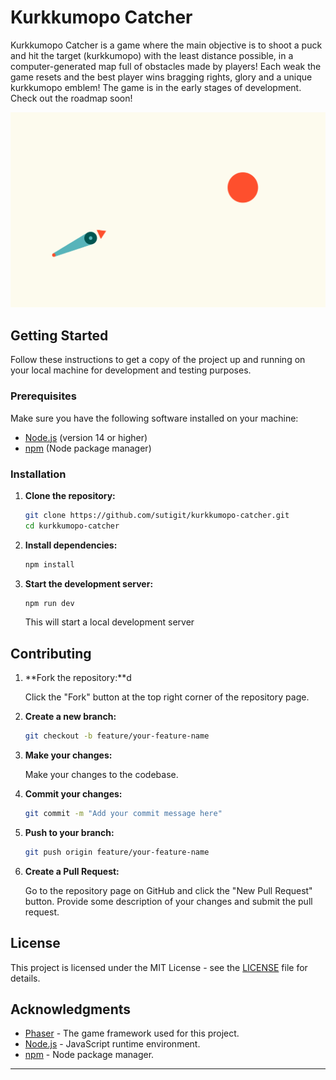 # Kurkkumopo Catcher

Kurkkumopo Catcher is a game where the main objective is to shoot a puck and hit the target (kurkkumopo) with the least distance possible, in a computer-generated map full of obstacles made by players! Each weak the game resets and the best player wins bragging rights, glory and a unique kurkkumopo emblem! The game is in the early stages of development. Check out the roadmap soon!

![Game Screenshot](public/assets/kurkkumopo-catcher.png)

## Getting Started

Follow these instructions to get a copy of the project up and running on your local machine for development and testing purposes.

### Prerequisites

Make sure you have the following software installed on your machine:

-   [Node.js](https://nodejs.org/) (version 14 or higher)
-   [npm](https://www.npmjs.com/) (Node package manager)

### Installation

1. **Clone the repository:**

    ```sh
    git clone https://github.com/sutigit/kurkkumopo-catcher.git
    cd kurkkumopo-catcher
    ```

2. **Install dependencies:**

    ```sh
    npm install
    ```

3. **Start the development server:**

    ```sh
    npm run dev
    ```

    This will start a local development server

## Contributing

1. **Fork the repository:**d

    Click the "Fork" button at the top right corner of the repository page.

2. **Create a new branch:**

    ```sh
    git checkout -b feature/your-feature-name
    ```

3. **Make your changes:**

    Make your changes to the codebase.

4. **Commit your changes:**

    ```sh
    git commit -m "Add your commit message here"
    ```

5. **Push to your branch:**

    ```sh
    git push origin feature/your-feature-name
    ```

6. **Create a Pull Request:**

    Go to the repository page on GitHub and click the "New Pull Request" button. Provide some description of your changes and submit the pull request.

## License

This project is licensed under the MIT License - see the [LICENSE](LICENSE) file for details.

## Acknowledgments

-   [Phaser](https://phaser.io/) - The game framework used for this project.
-   [Node.js](https://nodejs.org/) - JavaScript runtime environment.
-   [npm](https://www.npmjs.com/) - Node package manager.

---

